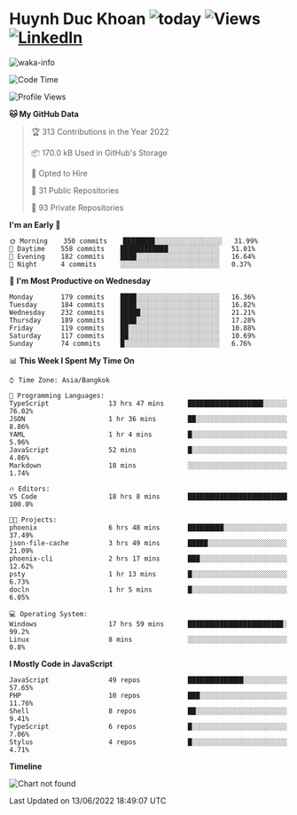 # Huynh Duc Khoan ![today](https://wakapi.dev/api/badge/f97/interval:today?label=today) ![Views](https://komarev.com/ghpvc/?username=f97) [![LinkedIn](https://img.shields.io/badge/-LinkedIn-5c5c5c?&logo=Linkedin&?logoColor=white&link=https://www.linkedin.com/in/huynhduckhoan/)](https://www.linkedin.com/in/huynhduckhoan/)

![waka-info](https://github-readme-stats.vercel.app/api/wakatime?username=f97&api_domain=wakapi.dev&bg_color=1A202C&title_color=2F855A&icon_color=2F855A&text_color=ffffff&custom_title=Wakapi%20Week%20Stats&layout=compact)

<!--START_SECTION:waka-->
![Code Time](http://img.shields.io/badge/Code%20Time-18%20hrs%2056%20mins-blue)

![Profile Views](http://img.shields.io/badge/Profile%20Views-55-blue)

**🐱 My GitHub Data** 

> 🏆 313 Contributions in the Year 2022
 > 
> 📦 170.0 kB Used in GitHub's Storage 
 > 
> 💼 Opted to Hire
 > 
> 📜 31 Public Repositories 
 > 
> 🔑 93 Private Repositories  
 > 
**I'm an Early 🐤** 

```text
🌞 Morning    350 commits    ████████░░░░░░░░░░░░░░░░░   31.99% 
🌆 Daytime    558 commits    ████████████░░░░░░░░░░░░░   51.01% 
🌃 Evening    182 commits    ████░░░░░░░░░░░░░░░░░░░░░   16.64% 
🌙 Night      4 commits      ░░░░░░░░░░░░░░░░░░░░░░░░░   0.37%

```
📅 **I'm Most Productive on Wednesday** 

```text
Monday       179 commits    ████░░░░░░░░░░░░░░░░░░░░░   16.36% 
Tuesday      184 commits    ████░░░░░░░░░░░░░░░░░░░░░   16.82% 
Wednesday    232 commits    █████░░░░░░░░░░░░░░░░░░░░   21.21% 
Thursday     189 commits    ████░░░░░░░░░░░░░░░░░░░░░   17.28% 
Friday       119 commits    ██░░░░░░░░░░░░░░░░░░░░░░░   10.88% 
Saturday     117 commits    ██░░░░░░░░░░░░░░░░░░░░░░░   10.69% 
Sunday       74 commits     █░░░░░░░░░░░░░░░░░░░░░░░░   6.76%

```


📊 **This Week I Spent My Time On** 

```text
⌚︎ Time Zone: Asia/Bangkok

💬 Programming Languages: 
TypeScript               13 hrs 47 mins      ███████████████████░░░░░░   76.02% 
JSON                     1 hr 36 mins        ██░░░░░░░░░░░░░░░░░░░░░░░   8.86% 
YAML                     1 hr 4 mins         █░░░░░░░░░░░░░░░░░░░░░░░░   5.96% 
JavaScript               52 mins             █░░░░░░░░░░░░░░░░░░░░░░░░   4.86% 
Markdown                 18 mins             ░░░░░░░░░░░░░░░░░░░░░░░░░   1.74%

🔥 Editors: 
VS Code                  18 hrs 8 mins       █████████████████████████   100.0%

🐱‍💻 Projects: 
phoenix                  6 hrs 48 mins       █████████░░░░░░░░░░░░░░░░   37.49% 
json-file-cache          3 hrs 49 mins       █████░░░░░░░░░░░░░░░░░░░░   21.09% 
phoenix-cli              2 hrs 17 mins       ███░░░░░░░░░░░░░░░░░░░░░░   12.62% 
psty                     1 hr 13 mins        █░░░░░░░░░░░░░░░░░░░░░░░░   6.73% 
docln                    1 hr 5 mins         █░░░░░░░░░░░░░░░░░░░░░░░░   6.05%

💻 Operating System: 
Windows                  17 hrs 59 mins      ████████████████████████░   99.2% 
Linux                    8 mins              ░░░░░░░░░░░░░░░░░░░░░░░░░   0.8%

```

**I Mostly Code in JavaScript** 

```text
JavaScript               49 repos            ██████████████░░░░░░░░░░░   57.65% 
PHP                      10 repos            ███░░░░░░░░░░░░░░░░░░░░░░   11.76% 
Shell                    8 repos             ██░░░░░░░░░░░░░░░░░░░░░░░   9.41% 
TypeScript               6 repos             █░░░░░░░░░░░░░░░░░░░░░░░░   7.06% 
Stylus                   4 repos             █░░░░░░░░░░░░░░░░░░░░░░░░   4.71%

```


**Timeline**

![Chart not found](https://raw.githubusercontent.com/f97/f97/master/charts/bar_graph.png) 


 Last Updated on 13/06/2022 18:49:07 UTC
<!--END_SECTION:waka-->

